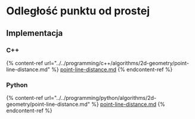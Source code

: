 # Odległość punktu od prostej

## Implementacja

### C++

{% content-ref url="../../programming/c++/algorithms/2d-geometry/point-line-distance.md" %}
[point-line-distance.md](../../programming/c++/algorithms/2d-geometry/point-line-distance.md)
{% endcontent-ref %}

### Python

{% content-ref url="../../programming/python/algorithms/2d-geometry/point-line-distance.md" %}
[point-line-distance.md](../../programming/python/algorithms/2d-geometry/point-line-distance.md)
{% endcontent-ref %}
